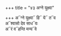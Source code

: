 +++
title = "४३ अग्ने युक्ष्वा"

+++
अ᳓ग्ने युक्ष्वा᳓ हि᳓ ये᳓ त᳓व  
अ᳓श्वासो देव साध᳓वः  
अ᳓रं व᳓हन्ति मन्य᳓वे